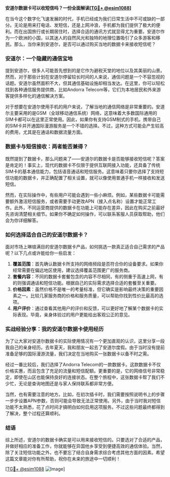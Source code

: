 **安道尔数据卡可以收短信吗？一份全面解读[[TG💪+ @esim1088](https://t.me/s/esim1088)]**

在当今这个数字化飞速发展的时代，手机已经成为我们日常生活中不可或缺的一部分。无论是用来打电话、发短信，还是上网冲浪，手机都为我们提供了极大的便利。而在出国旅行或长期居住时，选择合适的通讯方式就显得尤为重要。安道尔作为一个欧洲的小国，以其迷人的自然风光和独特的地理位置吸引了众多游客和移民。那么，当你来到安道尔，是否可以通过购买当地的数据卡来接收短信呢？

### 安道尔：一个隐藏的通信宝地

提到安道尔，很多人可能首先想到的是它作为避税天堂的地位以及其美丽的山景。然而，对于那些计划在安道尔停留较长时间的人来说，通信问题是一个不容忽视的话题。安道尔虽然面积不大，但其通信基础设施却相当发达。在这里，你可以轻松找到各种通信服务提供商，比如Andorra Telecom等，它们为本地居民和外来游客提供多样化的通信解决方案。

对于想要在安道尔使用手机的用户来说，了解当地的通信网络是非常重要的。安道尔主要采用的是GSM（全球移动通信系统）网络，这意味着大多数国际通用的SIM卡都可以在这里正常使用。因此，如果你有支持GSM制式的手机，携带自己的SIM卡并开通国际漫游服务是一个不错的选择。不过，这种方式可能会产生较高的费用，尤其是在通话和数据流量方面。

### 数据卡与短信接收：两者能否兼得？

既然提到了数据卡，那么问题来了——安道尔的数据卡是否能够接收短信呢？答案是肯定的！事实上，现代的数据卡不仅限于提供互联网接入功能，还具备了传统SIM卡的基本通信能力，包括语音通话和短信服务。这意味着只要你选择了支持短信功能的数据卡，并正确配置了相关设置，就可以像使用普通手机一样接收和发送短信。

然而，在实际操作中，有些用户可能会遇到一些小麻烦。例如，某些数据卡可能需要额外激活短信服务，或者需要手动更改APN（接入点名称）设置才能正常工作。此外，不同运营商提供的数据卡在功能上可能存在差异，因此在购买之前最好先咨询清楚相关细节。如果你不确定如何操作，可以联系客服人员获取帮助，他们会为你详细解答。

### 如何选择适合自己的安道尔数据卡？

面对市场上琳琅满目的安道尔数据卡产品，如何挑选一款真正适合自己需求的产品呢？以下几点或许能给你一些启发：

1. **覆盖范围**：首先确认数据卡所支持的网络频段是否符合你的设备要求。如果你经常需要在偏远地区使用，建议选择覆盖范围更广的服务商。
2. **套餐内容**：不同的数据卡套餐包含的内容不尽相同，有的侧重于高速上网，有的则强调通话和短信功能。根据自己的实际需求选择合适的套餐至关重要。
3. **价格因素**：虽然价格不是唯一的考量标准，但它确实是影响最终决策的重要因素之一。比较几家服务商的价格和服务质量，可以帮助你找到性价比最高的选项。
4. **用户评价**：通过查看其他用户的评价和反馈，可以更好地了解某个数据卡的实际表现。毕竟，亲身体验过的用户更能给出客观公正的意见。

### 实战经验分享：我的安道尔数据卡使用经历

为了让大家对安道尔数据卡的实际使用情况有一个更加直观的认识，这里分享一段我自己的亲身经历。去年夏天，我和朋友一起去了安道尔度假。由于当时没有提前准备足够的国际漫游流量，我们决定在当地购买一张数据卡以备不时之需。

经过一番比较后，我们选择了Andorra Telecom的一款数据卡。这款数据卡不仅价格实惠，而且包含了充足的流量和短信配额。更重要的是，它的网络信号非常稳定，即使在山区也能保持良好的连接状态。在整个旅程中，这张数据卡帮了我们不少忙，无论是查询地图还是与家人保持联系都非常方便。

当然，也有需要注意的地方。比如，在初次插卡时，我们需要按照说明书上的步骤一步步设置APN参数，否则可能会导致无法正常使用。另外，由于当时我对短信功能不太熟悉，花了点时间才搞明白如何启用这项服务。不过这些问题最终都得到了解决，整个过程还算顺利。

### 结语

综上所述，安道尔的数据卡确实是可以用来接收短信的。只要选对了合适的产品，并做好相应的准备工作，你就能够在异国他乡享受到便捷高效的通信体验。当然，除了关注短信功能之外，也不要忘了结合自身需求综合考虑其他方面的因素。希望这篇文章能对你有所帮助，祝你在未来的旅途中一切顺利！

[[TG💪+ @esim1088](https://t.me/s/esim1088) ![Image](https://i.postimg.cc/4NQfJmqS/Snipaste-2025-05-13-00-14-12.png)]